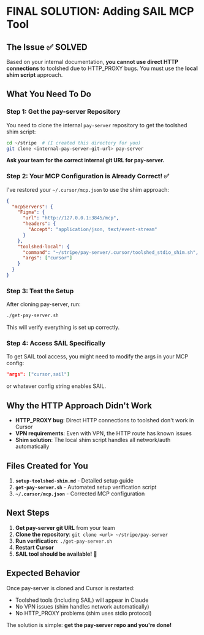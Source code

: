 # FINAL SOLUTION: Adding SAIL MCP Tool

## The Issue ✅ SOLVED
Based on your internal documentation, **you cannot use direct HTTP connections** to toolshed due to HTTP_PROXY bugs. You must use the **local shim script** approach.

## What You Need To Do

### Step 1: Get the pay-server Repository
You need to clone the internal `pay-server` repository to get the toolshed shim script:

```bash
cd ~/stripe  # (I created this directory for you)
git clone <internal-pay-server-git-url> pay-server
```

**Ask your team for the correct internal git URL for pay-server.**

### Step 2: Your MCP Configuration is Already Correct! ✅
I've restored your `~/.cursor/mcp.json` to use the shim approach:

```json
{
  "mcpServers": {
    "Figma": {
      "url": "http://127.0.0.1:3845/mcp",
      "headers": {
        "Accept": "application/json, text/event-stream"
      }
    },
    "toolshed-local": {
      "command": "~/stripe/pay-server/.cursor/toolshed_stdio_shim.sh",
      "args": ["cursor"]
    }
  }
}
```

### Step 3: Test the Setup
After cloning pay-server, run:
```bash
./get-pay-server.sh
```
This will verify everything is set up correctly.

### Step 4: Access SAIL Specifically
To get SAIL tool access, you might need to modify the args in your MCP config:
```json
"args": ["cursor,sail"]
```
or whatever config string enables SAIL.

## Why the HTTP Approach Didn't Work
- **HTTP_PROXY bug**: Direct HTTP connections to toolshed don't work in Cursor
- **VPN requirements**: Even with VPN, the HTTP route has known issues
- **Shim solution**: The local shim script handles all network/auth automatically

## Files Created for You
1. **`setup-toolshed-shim.md`** - Detailed setup guide
2. **`get-pay-server.sh`** - Automated setup verification script
3. **`~/.cursor/mcp.json`** - Corrected MCP configuration

## Next Steps
1. **Get pay-server git URL** from your team
2. **Clone the repository**: `git clone <url> ~/stripe/pay-server`
3. **Run verification**: `./get-pay-server.sh`
4. **Restart Cursor**
5. **SAIL tool should be available!** 🚀

## Expected Behavior
Once pay-server is cloned and Cursor is restarted:
- Toolshed tools (including SAIL) will appear in Claude
- No VPN issues (shim handles network automatically)
- No HTTP_PROXY problems (shim uses stdio protocol)

The solution is simple: **get the pay-server repo and you're done!**


